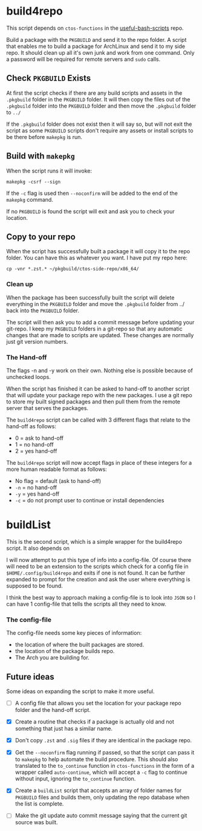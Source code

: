 # build4repo

This script depends on `ctos-functions` in the [useful-bash-scripts](https://github.com/Coopertronic/useful-bash-functions) repo.

Build a package with the `PKGBUILD` and send it to the repo folder. A script that enables me to build a package for ArchLinux and send it to my side repo. It should clean up all it's own junk and work from one command. Only a password will be required for remote servers and `sudo` calls.

## Check `PKGBUILD` Exists

At first the script checks if there are any build scripts and assets in the `.pkgbuild` folder in the `PKGBUILD` folder. It will then copy the files out of the `.pkgbuild` folder into the `PKGBUILD` folder and then move the `.pkgbuild` folder to `../`

If the `.pkgbuild` folder does not exist then it will say so, but will not exit the script as some `PKGBUILD` scripts don't require any assets or install scripts to be there before `makepkg` is run.

## Build with `makepkg`

When the script runs it will invoke:

`makepkg -csrf --sign`

If the `-c` flag is used then `--noconfirm` will be added to the end of the `makepkg` command.

If no `PKGBUILD` is found the script will exit and ask you to check your location.

## Copy to your repo

When the script has successfully built a package it will copy it to the repo folder. You can have this as whatever you want. I have put my repo here:

`cp -vnr *.zst.* ~/pkgbuild/ctos-side-repo/x86_64/`

### Clean up

When the package has been successfully built the script will delete everything in the `PKGBUILD` folder and move the `.pkgbuild` folder from ../ back into the `PKGBUILD` folder. 

The script will then ask you to add a commit message before updating your git-repo. I keep my `PKGBUILD` folders in a git-repo so that any automatic changes that are made to scripts are updated. These changes are normally just git version numbers.

### The Hand-off

The flags -n and -y work on their own. Nothing else is possible because of unchecked loops.

When the script has finished it can be asked to  hand-off to another script that will update your package repo with the new packages. I use a git repo to store my built signed packages and then pull them from the remote server that serves the packages.

The `build4repo` script can be called with 3 different flags that relate to the hand-off as follows:

- 0 = ask to hand-off
- 1 = no hand-off
- 2 = yes hand-off

The `build4repo` script will now accept flags in place of these integers for a more human readable format as follows:

- No flag = default (ask to hand-off)
- `-n` = no hand-off
- `-y` = yes hand-off
- `-c` = do not prompt user to continue or install dependencies

# buildList

This is the second script, which is a simple wrapper for the build4repo script. It also depends on

I will now attempt to put this type of info into a config-file. Of course there will need to be an extension to the scripts which check for a config file in `$HOME/.config/build4repo` and exits if one is not found. It can be further expanded to prompt for the creation and ask the user where everything is supposed to be found.

I think the best way to approach making a config-file is to look into `JSON` so I can have 1 config-file that tells the scripts all they need to know.

### The config-file

The config-file needs some key pieces of information:

- the location of where the built packages are stored.
- the location of the package builds repo.
- The Arch you are building for.

## Future ideas

Some ideas on expanding the script to make it more useful.

- [ ] A config file that allows you set the location for your package repo folder and the hand-off script.

- [x] Create a routine that checks if a package is actually old and not something that just has a similar name. 

- [x] Don't copy `.zst` and `.sig` files if they are identical in the package repo.
- [x] Get the `--noconfirm` flag running if passed, so that the script can pass it to `makepkg` to help automate the build procedure. This should also translated to the `to_continue` function in `ctos-functions` in the form of a wrapper called `auto-continue`, which will accept a `-c` flag to continue without input, ignoring the `to_continue` function.

- [x] Create a `buildList` script that accepts an array of folder names for `PKGBUILD` files and builds them, only updating the repo database when the list is complete.

- [ ] Make the git update auto commit message saying that the current git source was built.
